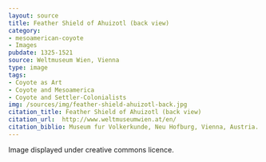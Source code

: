 ```yaml
---
layout: source
title: Feather Shield of Ahuizotl (back view)
category: 
- mesoamerican-coyote
- Images
pubdate: 1325-1521
source: Weltmuseum Wien, Vienna
type: image
tags:
- Coyote as Art
- Coyote and Mesoamerica
- Coyote and Settler-Colonialists
img: /sources/img/feather-shield-ahuizotl-back.jpg
citation_title: Feather Shield of Ahuizotl (back view)
citation_url:  http://www.weltmuseumwien.at/en/
citation_biblio: Museum fur Volkerkunde, Neu Hofburg, Vienna, Austria. See Walter Baumgartner. "The Aztec Feather Shield in Vienna - Problems of Conservation.  Nuevo Mundo Mundos Nuevos [En ligne], Colloques, mis en ligne le 01 février 2006, consulté le 11 juillet 2016. http://nuevomundo.revues.org/1447 ; DOI 10.4000/nuevomundo.1447 
---
```

Image displayed under creative commons licence.

